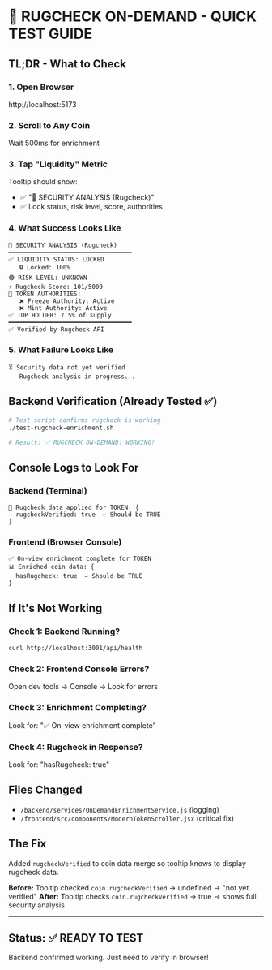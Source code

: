 # 🎯 RUGCHECK ON-DEMAND - QUICK TEST GUIDE

## TL;DR - What to Check

### 1. Open Browser
http://localhost:5173

### 2. Scroll to Any Coin
Wait 500ms for enrichment

### 3. Tap "Liquidity" Metric
Tooltip should show:
- ✅ "🔐 SECURITY ANALYSIS (Rugcheck)"
- ✅ Lock status, risk level, score, authorities

### 4. What Success Looks Like
```
🔐 SECURITY ANALYSIS (Rugcheck)
━━━━━━━━━━━━━━━━━━━━━━━━━━━━━━━━━━
✅ LIQUIDITY STATUS: LOCKED
   🔒 Locked: 100%
🟢 RISK LEVEL: UNKNOWN
⚡ Rugcheck Score: 101/5000
🔑 TOKEN AUTHORITIES:
   ❌ Freeze Authority: Active
   ❌ Mint Authority: Active
✅ TOP HOLDER: 7.5% of supply
━━━━━━━━━━━━━━━━━━━━━━━━━━━━━━━━━━
✅ Verified by Rugcheck API
```

### 5. What Failure Looks Like
```
⏳ Security data not yet verified
   Rugcheck analysis in progress...
```

## Backend Verification (Already Tested ✅)

```bash
# Test script confirms rugcheck is working
./test-rugcheck-enrichment.sh

# Result: ✅ RUGCHECK ON-DEMAND: WORKING!
```

## Console Logs to Look For

### Backend (Terminal)
```
🔐 Rugcheck data applied for TOKEN: {
  rugcheckVerified: true  ← Should be TRUE
}
```

### Frontend (Browser Console)
```
✅ On-view enrichment complete for TOKEN
📊 Enriched coin data: {
  hasRugcheck: true  ← Should be TRUE
}
```

## If It's Not Working

### Check 1: Backend Running?
```bash
curl http://localhost:3001/api/health
```

### Check 2: Frontend Console Errors?
Open dev tools → Console → Look for errors

### Check 3: Enrichment Completing?
Look for: "✅ On-view enrichment complete"

### Check 4: Rugcheck in Response?
Look for: "hasRugcheck: true"

## Files Changed
- `/backend/services/OnDemandEnrichmentService.js` (logging)
- `/frontend/src/components/ModernTokenScroller.jsx` (critical fix)

## The Fix
Added `rugcheckVerified` to coin data merge so tooltip knows to display rugcheck data.

**Before:** Tooltip checked `coin.rugcheckVerified` → undefined → "not yet verified"
**After:** Tooltip checks `coin.rugcheckVerified` → true → shows full security analysis

---

## Status: ✅ READY TO TEST
Backend confirmed working. Just need to verify in browser!
